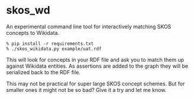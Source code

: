 # skos_wd

An experimental command line tool for interactively matching SKOS concepts
to Wikidata.

    % pip install -r requirements.txt
    % ./skos_wikidata.py example/uat.rdf

This will look for concepts in your RDF file and ask you to match them up
against Wikidata entities. As assertions are added to the graph they will
be serialized back to the RDF file.

This may not be practical for super large SKOS concept schemes. But for
smaller ones it might not be so bad? Give it a try and let me know.
